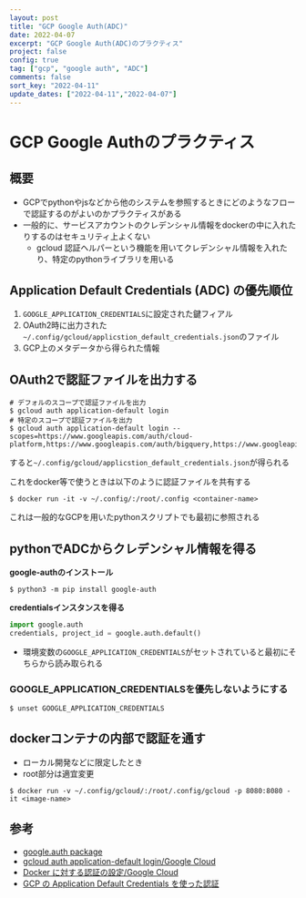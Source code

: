 ```yaml
---
layout: post 
title: "GCP Google Auth(ADC)"
date: 2022-04-07
excerpt: "GCP Google Auth(ADC)のプラクティス"
project: false
config: true
tag: ["gcp", "google auth", "ADC"]
comments: false
sort_key: "2022-04-11"
update_dates: ["2022-04-11","2022-04-07"]
---
```


# GCP Google Authのプラクティス

## 概要
 - GCPでpythonやjsなどから他のシステムを参照するときにどのようなフローで認証するのがよいのかプラクティスがある
 - 一般的に、サービスアカウントのクレデンシャル情報をdockerの中に入れたりするのはセキュリティ上よくない
   - gcloud 認証ヘルパーという機能を用いてクレデンシャル情報を入れたり、特定のpythonライブラリを用いる

## Application Default Credentials (ADC) の優先順位
 1. `GOOGLE_APPLICATION_CREDENTIALS`に設定された鍵フィアル
 2. OAuth2時に出力された`~/.config/gcloud/applicstion_default_credentials.json`のファイル
 3. GCP上のメタデータから得られた情報

## OAuth2で認証ファイルを出力する

```console
# デフォルのスコープで認証ファイルを出力
$ gcloud auth application-default login
# 特定のスコープで認証ファイルを出力
$ gcloud auth application-default login --scopes=https://www.googleapis.com/auth/cloud-platform,https://www.googleapis.com/auth/bigquery,https://www.googleapis.com/auth/drive
```
すると`~/.config/gcloud/applicstion_default_credentials.json`が得られる

これをdocker等で使うときは以下のように認証ファイルを共有する
```console
$ docker run -it -v ~/.config/:/root/.config <container-name>
```
これは一般的なGCPを用いたpythonスクリプトでも最初に参照される  

## pythonでADCからクレデンシャル情報を得る

**google-authのインストール**  
```console
$ python3 -m pip install google-auth
```

**credentialsインスタンスを得る**  
```python
import google.auth
credentials, project_id = google.auth.default()
```
 - 環境変数の`GOOGLE_APPLICATION_CREDENTIALS`がセットされていると最初にそちらから読み取られる
 
### GOOGLE_APPLICATION_CREDENTIALSを優先しないようにする

```console
$ unset GOOGLE_APPLICATION_CREDENTIALS
```

## dockerコンテナの内部で認証を通す
 - ローカル開発などに限定したとき
 - root部分は適宜変更

```console
$ docker run -v ~/.config/gcloud/:/root/.config/gcloud -p 8080:8080 -it <image-name>
```

## 参考
 - [google.auth package](https://google-auth.readthedocs.io/en/master/reference/google.auth.html)
 - [gcloud auth application-default login/Google Cloud](https://cloud.google.com/sdk/gcloud/reference/auth/application-default/login)
 - [Docker に対する認証の設定/Google Cloud](https://cloud.google.com/artifact-registry/docs/docker/authentication#gcloud-helper)
 - [GCP の Application Default Credentials を使った認証](https://blog.pokutuna.com/entry/application-default-credentials)
